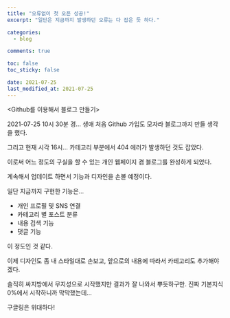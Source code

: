 ```yaml
---
title: "오류없이 첫 오픈 성공!"
excerpt: "일단은 지금까지 발생하던 오류는 다 잡은 듯 하다."

categories:
  - blog

comments: true

toc: false
toc_sticky: false

date: 2021-07-25
last_modified_at: 2021-07-25
---
```


<Github를 이용해서 블로그 만들기>  

2021-07-25 10시 30분 경...
생애 처음 Github 가입도 모자라 블로그까지 만들 생각을 했다.  

그리고 현재 시각 16시...
카테고리 부분에서 404 에러가 발생하던 것도 잡았다.  

이로써 어느 정도의 구실을 할 수 있는 개인 웹페이지 겸 블로그를 완성하게 되었다.  

계속해서 업데이트 하면서 기능과 디자인을 손볼 예정이다.  

일단 지금까지 구현한 기능은...  

- 개인 프로필 및 SNS 연결
- 카테고리 별 포스트 분류
- 내용 검색 기능
- 댓글 기능  

이 정도인 것 같다.  

이제 디자인도 좀 내 스타일대로 손보고,
앞으로의 내용에 따라서 카테고리도 추가해야겠다.  


솔직히 싸지방에서 무지성으로 시작했지만 결과가 잘 나와서 뿌듯하구만.
진짜 기본지식 0%에서 시작하니까 막막했는데...  

구글링은 위대하다!

